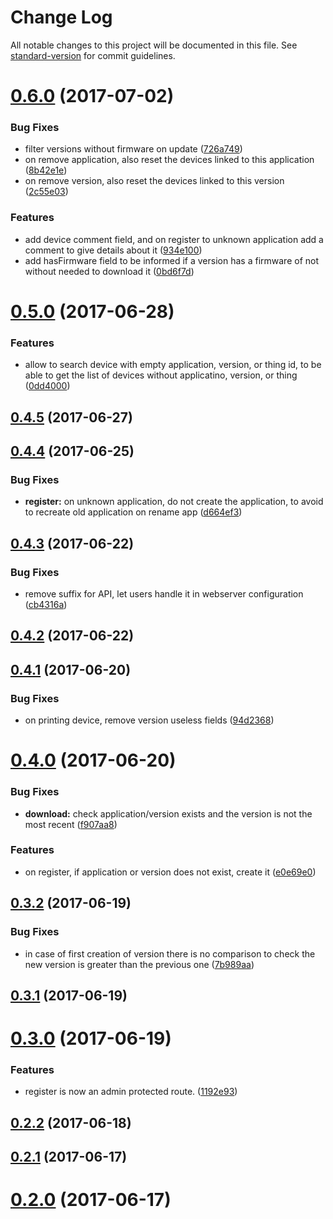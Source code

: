 # Change Log

All notable changes to this project will be documented in this file. See [standard-version](https://github.com/conventional-changelog/standard-version) for commit guidelines.

<a name="0.6.0"></a>
# [0.6.0](https://github.com/denouche/iot-admin-api/compare/v0.5.0...v0.6.0) (2017-07-02)


### Bug Fixes

* filter versions without firmware on update ([726a749](https://github.com/denouche/iot-admin-api/commit/726a749))
* on remove application, also reset the devices linked to this application ([8b42e1e](https://github.com/denouche/iot-admin-api/commit/8b42e1e))
* on remove version, also reset the devices linked to this version ([2c55e03](https://github.com/denouche/iot-admin-api/commit/2c55e03))


### Features

* add device comment field, and on register to unknown application add a comment to give details about it ([934e100](https://github.com/denouche/iot-admin-api/commit/934e100))
* add hasFirmware field to be informed if a version has a firmware of not without needed to download it ([0bd6f7d](https://github.com/denouche/iot-admin-api/commit/0bd6f7d))



<a name="0.5.0"></a>
# [0.5.0](https://github.com/denouche/iot-admin-api/compare/v0.4.5...v0.5.0) (2017-06-28)


### Features

* allow to search device with empty application, version, or thing id, to be able to get the list of devices without applicatino, version, or thing ([0dd4000](https://github.com/denouche/iot-admin-api/commit/0dd4000))



<a name="0.4.5"></a>
## [0.4.5](https://github.com/denouche/iot-admin-api/compare/v0.4.4...v0.4.5) (2017-06-27)



<a name="0.4.4"></a>
## [0.4.4](https://github.com/denouche/iot-admin-api/compare/v0.4.3...v0.4.4) (2017-06-25)


### Bug Fixes

* **register:** on unknown application, do not create the application, to avoid to recreate old application on rename app ([d664ef3](https://github.com/denouche/iot-admin-api/commit/d664ef3))



<a name="0.4.3"></a>
## [0.4.3](https://github.com/denouche/iot-admin-api/compare/v0.4.2...v0.4.3) (2017-06-22)


### Bug Fixes

* remove suffix for API, let users handle it in webserver configuration ([cb4316a](https://github.com/denouche/iot-admin-api/commit/cb4316a))



<a name="0.4.2"></a>
## [0.4.2](https://github.com/denouche/iot-admin-api/compare/v0.4.1...v0.4.2) (2017-06-22)



<a name="0.4.1"></a>
## [0.4.1](https://github.com/denouche/iot-admin-api/compare/v0.4.0...v0.4.1) (2017-06-20)


### Bug Fixes

* on printing device, remove version useless fields ([94d2368](https://github.com/denouche/iot-admin-api/commit/94d2368))



<a name="0.4.0"></a>
# [0.4.0](https://github.com/denouche/iot-admin-api/compare/v0.3.2...v0.4.0) (2017-06-20)


### Bug Fixes

* **download:** check application/version exists and the version is not the most recent ([f907aa8](https://github.com/denouche/iot-admin-api/commit/f907aa8))


### Features

* on register, if application or version does not exist, create it ([e0e69e0](https://github.com/denouche/iot-admin-api/commit/e0e69e0))



<a name="0.3.2"></a>
## [0.3.2](https://github.com/denouche/iot-admin-api/compare/v0.3.1...v0.3.2) (2017-06-19)


### Bug Fixes

* in case of first creation of version there is no comparison to check the new version is greater than the previous one ([7b989aa](https://github.com/denouche/iot-admin-api/commit/7b989aa))



<a name="0.3.1"></a>
## [0.3.1](https://github.com/denouche/iot-admin-api/compare/v0.3.0...v0.3.1) (2017-06-19)



<a name="0.3.0"></a>
# [0.3.0](https://github.com/denouche/iot-admin-api/compare/v0.2.2...v0.3.0) (2017-06-19)


### Features

* register is now an admin protected route. ([1192e93](https://github.com/denouche/iot-admin-api/commit/1192e93))



<a name="0.2.2"></a>
## [0.2.2](https://github.com/denouche/iot-admin-api/compare/v0.2.1...v0.2.2) (2017-06-18)



<a name="0.2.1"></a>
## [0.2.1](https://github.com/denouche/iot-admin-api/compare/v0.2.0...v0.2.1) (2017-06-17)



<a name="0.2.0"></a>
# [0.2.0](https://github.com/denouche/iot-admin-api/compare/v0.1.4...v0.2.0) (2017-06-17)
